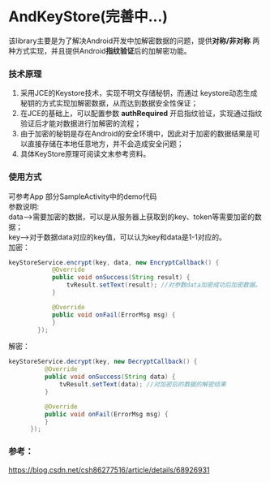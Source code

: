 # AndKeyStore(完善中...)
该library主要是为了解决Android开发中加解密数据的问题，提供**对称/非对称** 两种方式实现，并且提供Android**指纹验证**后的加解密功能。
### 技术原理
1. 采用JCE的Keystore技术，实现不明文存储秘钥，而通过 keystore动态生成秘钥的方式实现加解密数据，从而达到数据安全性保证；
2. 在JCE的基础上，可以配置参数 **authRequired** 开启指纹验证，实现通过指纹验证后才能对数据进行加解密的流程；
3. 由于加密的秘钥是存在Android的安全环境中，因此对于加密的数据结果是可以直接存储在本地任意地方，并不会造成安全问题；
4. 具体KeyStore原理可阅读文末参考资料。
### 使用方式
可参考App 部分SampleActivity中的demo代码  
参数说明:  
data-->需要加密的数据，可以是从服务器上获取到的key、token等需要加密的数据；  
key-->对于数据data对应的key值，可以认为key和data是1-1对应的。  
加密：
  ```java
  keyStoreService.encrypt(key, data, new EncryptCallback() {
              @Override
              public void onSuccess(String result) {
                  tvResult.setText(result); //对参数data加密成功后加密数据。
              }

              @Override
              public void onFail(ErrorMsg msg) {
              }
          });
```          
          
解密：

  ```java
  keyStoreService.decrypt(key, new DecryptCallback() {
            @Override
            public void onSuccess(String data) {
                tvResult.setText(data); //对加密后的数据的解密结果
            }

            @Override
            public void onFail(ErrorMsg msg) {
            }
        });
```

### 参考：
https://blog.csdn.net/csh86277516/article/details/68926931
